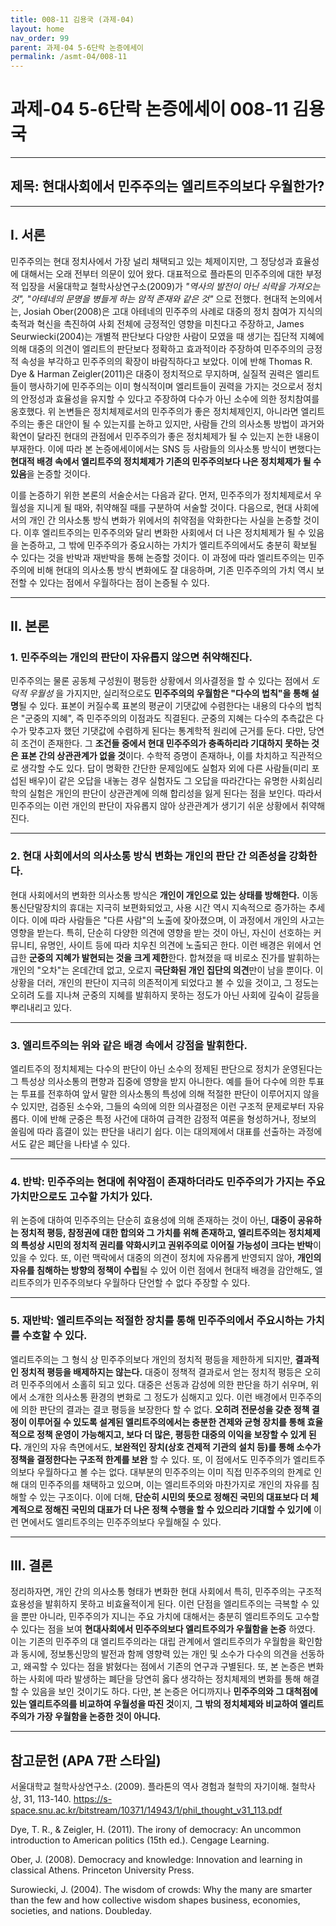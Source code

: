 ```yaml
---
title: 008-11 김용국 (과제-04)
layout: home
nav_order: 99
parent: 과제-04 5-6단락 논증에세이
permalink: /asmt-04/008-11
---
```


# 과제-04 5-6단락 논증에세이 008-11 김용국 

---

## 제목: 현대사회에서 민주주의는 엘리트주의보다 우월한가?

---

## I. 서론

민주주의는 현대 정치사에서 가장 널리 채택되고 있는 체제이지만, 그 정당성과 효율성에 대해서는 오래 전부터 의문이 있어 왔다. 대표적으로 플라톤의 민주주의에 대한 부정적 입장을 서울대학교 철학사상연구소(2009)가 *"역사의 발전이 아닌 쇠락을 가져오는 것", "아테네의 문명을 병들게 하는 암적 존재와 같은 것"* 으로 전했다. 현대적 논의에서는, Josiah Ober(2008)은 고대 아테네의 민주주의 사례로 대중의 정치 참여가 지식의 축적과 혁신을 촉진하여 사회 전체에 긍정적인 영향을 미친다고 주장하고, James Seurwiecki(2004)는 개별적 판단보다 다양한 사람이 모였을 때 생기는 집단적 지혜에 의해 대중의 의견이 엘리트의 판단보다 정확하고 효과적이라 주장하여 민주주의의 긍정적 속성을 부각하고 민주주의의 확장이 바람직하다고 보았다. 이에 반해 Thomas R. Dye & Harman Zeigler(2011)은 대중이 정치적으로 무지하며, 실질적 권력은 엘리트들이 행사하기에 민주주의는 이미 형식적이며 엘리트들이 권력을 가지는 것으로서 정치의 안정성과 효율성을 유지할 수 있다고 주장하여 다수가 아닌 소수에 의한 정치참여를 옹호했다. 위 논변들은 정치체제로서의 민주주의가 좋은 정치체제인지, 아니라면 엘리트주의는 좋은 대안이 될 수 있는지를 논하고 있지만, 사람들 간의 의사소통 방법이 과거와 확연이 달라진 현대의 관점에서 민주주의가 좋은 정치체제가 될 수 있는지 논한 내용이 부재한다. 이에 따라 본 논증에세이에서는 SNS 등 사람들의 의사소통 방식이 변했다는 **현대적 배경 속에서 엘리트주의 정치체제가 기존의 민주주의보다 나은 정치체제가 될 수 있음**을 논증할 것이다. 

이를 논증하기 위한 본론의 서술순서는 다음과 같다. 먼저, 민주주의가 정치체제로서 우월성을 지니게 될 때와, 취약해질 때를 구분하여 서술할 것이다. 다음으로, 현대 사회에서의 개인 간 의사소통 방식 변화가 위에서의 취약점을 악화한다는 사실을 논증할 것이다. 이후 엘리트주의는 민주주의와 달리 변화한 사회에서 더 나은 정치체제가 될 수 있음을 논증하고, 그 밖에 민주주의가 중요시하는 가치가 엘리트주의에서도 충분히 확보될 수 있다는 것을 반박과 재반박을 통해 논증할 것이다. 이 과정에 따라 엘리트주의는 민주주의에 비해 현대의 의사소통 방식 변화에도 잘 대응하며, 기존 민주주의의 가치 역시 보전할 수 있다는 점에서 우월하다는 점이 논증될 수 있다.

---

## II. 본론

### 1. 민주주의는 개인의 판단이 자유롭지 않으면 취약해진다.

민주주의는 물론 공동체 구성원이 평등한 상황에서 의사결정을 할 수 있다는 점에서 *도덕적 우월성* 을 가지지만, 실리적으로도 **민주주의의 우월함은 "다수의 법칙"을 통해 설명**될 수 있다. 표본이 커질수록 표본의 평균이 기댓값에 수렴한다는 내용의 다수의 법칙은 "군중의 지혜", 즉 민주주의의 이점과도 직결된다. 군중의 지혜는 다수의 추측값은 다수가 맞추고자 했던 기댓값에 수렴하게 된다는 통계학적 원리에 근거를 둔다. 다만, 당연히 조건이 존재한다. 그 **조건들 중에서 현대 민주주의가 충족하리라 기대하지 못하는 것은 표본 간의 상관관계가 없을 것**이다. 수학적 증명이 존재하나, 이를 차치하고 직관적으로 생각할 수도 있다. 답이 명확한 간단한 문제임에도 실험자 외에 다른 사람들(미리 포섭된 배우)이 같은 오답을 내놓는 경우 실험자도 그 오답을 따라간다는 유명한 사회심리학의 실험은 개인의 판단이 상관관계에 의해 합리성을 잃게 된다는 점을 보인다. 따라서 민주주의는 이런 개인의 판단이 자유롭지 않아 상관관계가 생기기 쉬운 상황에서 취약해진다. 

---

### 2. 현대 사회에서의 의사소통 방식 변화는 개인의 판단 간 의존성을 강화한다.

현대 사회에서의 변화한 의사소통 방식은 **개인이 개인으로 있는 상태를 방해한다.** 이동통신단말장치의 휴대는 지극히 보편화되었고, 사용 시간 역시 지속적으로 증가하는 추세이다. 이에 따라 사람들은 "다른 사람"의 노출에 잦아졌으며, 이 과정에서 개인의 사고는 영향을 받는다. 특히, 단순히 다양한 의견에 영향을 받는 것이 아닌, 자신이 선호하는 커뮤니티, 유명인, 사이트 등에 따라 치우친 의견에 노출되곤 한다. 이런 배경은 위에서 언급한 **군중의 지혜가 발현되는 것을 크게 제한**한다. 합쳐졌을 때 비로소 진가를 발휘하는 개인의 "오차"는 온데간데 없고, 오로지 **극단화된 개인 집단의 의견**만이 남을 뿐이다. 이 상황을 더러, 개인의 판단이 지극히 의존적이게 되었다고 볼 수 있을 것이고, 그 정도는 오히려 도를 지나쳐 군중의 지혜를 발휘하지 못하는 정도가 아닌 사회에 깊숙이 갈등을 뿌리내리고 있다.

---

### 3. 엘리트주의는 위와 같은 배경 속에서 강점을 발휘한다.

엘리트주의 정치체제는 다수의 판단이 아닌 소수의 정제된 판단으로 정치가 운영된다는 그 특성상 의사소통의 편향과 집중에 영향을 받지 아니한다. 예를 들어 다수에 의한 투표는 투표를 전후하여 앞서 말한 의사소통의 특성에 의해 적절한 판단이 이루어지지 않을 수 있지만, 검증된 소수와, 그들의 숙의에 의한 의사결정은 이런 구조적 문제로부터 자유롭다. 이에 반해 군중은 특정 사건에 대하여 급격한 감정적 여론을 형성하거나, 정보의 쏠림에 따라 흠결이 있는 판단을 내리기 쉽다. 이는 대의제에서 대표를 선출하는 과정에서도 같은 폐단을 나타낼 수 있다.


---

### 4. 반박: 민주주의는 현대에 취약점이 존재하더라도 민주주의가 가지는 주요 가치만으로도 고수할 가치가 있다.

위 논증에 대하여 민주주의는 단순히 효용성에 의해 존재하는 것이 아닌, **대중이 공유하는 정치적 평등, 참정권에 대한 합의와 그 가치를 위해 존재하고, 엘리트주의는 정치체제의 특성상 시민의 정치적 권리를 약화시키고 권위주의로 이어질 가능성이 크다는 반박**이 있을 수 있다. 또,  이런 맥락에서 대중의 의견이 정치에 자유롭게 반영되지 않아, **개인의 자유를 침해하는 방향의 정책이 수립**될 수 있어 이런 점에서 현대적 배경을 감안해도, 엘리트주의가 민주주의보다 우월하다 단언할 수 없다 주장할 수 있다.

---

### 5. 재반박: 엘리트주의는 적절한 장치를 통해 민주주의에서 주요시하는 가치를 수호할 수 있다. 

엘리트주의는 그 형식 상 민주주의보다 개인의 정치적 평등을 제한하게 되지만, **결과적인 정치적 평등을 배제하지는 않는다.** 대중이 정책적 결과로서 얻는 정치적 평등은 오히려 민주주의에서 소홀히 되고 있다. 대중은 선동과 감성에 의한 판단을 하기 쉬우며, 위에서 소개한 의사소통 환경의 변화로 그 정도가 심해지고 있다. 이런 배경에서 민주주의에 의한 판단의 결과는 결코 평등을 보장한다 할 수 없다. **오히려 전문성을 갖춘 정책 결정이 이루어질 수 있도록 설계된 엘리트주의에서는 충분한 견제와 균형 장치를 통해 효율적으로 정책 운영이 가능해지고, 보다 더 많은, 평등한 대중의 이익을 보장할 수 있게 된다.** 개인의 자유 측면에서도, **보완적인 장치(상호 견제적 기관의 설치 등)를 통해 소수가 정책을 결정한다는 구조적 한계를 보완** 할 수 있다. 또, 이 점에서도 민주주의가 엘리트주의보다 우월하다고 볼 수는 없다. 대부분의 민주주의는 이미 직접 민주주의의 한계로 인해 대의 민주주의를 채택하고 있으며, 이는 엘리트주의와 마찬가지로 개인의 자유를 침해할 수 있는 구조이다. 이에 더해, **단순히 시민의 뜻으로 정해진 국민의 대표보다 더 체계적으로 정해진 국민의 대표가 더 나은 정책 수행을 할 수 있으리라 기대할 수 있기에** 이런 면에서도 엘리트주의는 민주주의보다 우월해질 수 있다.

---

## III. 결론 

정리하자면, 개인 간의 의사소통 형태가 변화한 현대 사회에서 특히, 민주주의는 구조적 효용성을 발휘하지 못하고 비효율적이게 된다. 이런 단점을 엘리트주의는 극복할 수 있을 뿐만 아니라, 민주주의가 지니는 주요 가치에 대해서는 충분히 엘리트주의도 고수할 수 있다는 점을 보여 **현대사회에서 민주주의보다 엘리트주의가 우월함을 논증** 하였다. 이는 기존의 민주주의 대 엘리트주의라는 대립 관계에서 엘리트주의가 우월함을 확인함과 동시에, 정보통신망의 발전과 함께 영향력 있는 개인 및 소수가 다수의 의견을 선동하고, 왜곡할 수 있다는 점을 밝혔다는 점에서 기존의 연구과 구별된다. 또, 본 논증은 변화하는 사회에 따라 발생하는 폐단을 당연히 옳다 생각하는 정치체제의 변화를 통해 해결할 수 있음을 보인 것이기도 하다. 다만, 본 논증은 어디까지나 **민주주의와 그 대척점에 있는 엘리트주의를 비교하여 우월성을 따진 것**이지, **그 밖의 정치체제와 비교하여 엘리트주의가 가장 우월함을 논증한 것이 아니다.**

---

## 참고문헌 (APA 7판 스타일)

서울대학교 철학사상연구소. (2009). 플라톤의 역사 경험과 철학의 자기이해. 철학사상, 31, 113-140. https://s-space.snu.ac.kr/bitstream/10371/14943/1/phil_thought_v31_113.pdf

Dye, T. R., & Zeigler, H. (2011). The irony of democracy: An uncommon introduction to American politics (15th ed.). Cengage Learning.

Ober, J. (2008). Democracy and knowledge: Innovation and learning in classical Athens. Princeton University Press.

Surowiecki, J. (2004). The wisdom of crowds: Why the many are smarter than the few and how collective wisdom shapes business, economies, societies, and nations. Doubleday.
